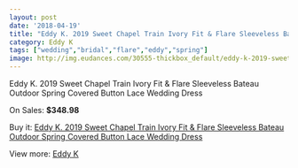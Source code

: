 ```yaml
---
layout: post
date: '2018-04-19'
title: "Eddy K. 2019 Sweet Chapel Train Ivory Fit & Flare Sleeveless Bateau Outdoor Spring Covered Button Lace Wedding Dress"
category: Eddy K
tags: ["wedding","bridal","flare","eddy","spring"]
image: http://img.eudances.com/30555-thickbox_default/eddy-k-2019-sweet-chapel-train-ivory-fit-flare-sleeveless-bateau-outdoor-spring-covered-button-lace-wedding-dress.jpg
---
```

Eddy K. 2019 Sweet Chapel Train Ivory Fit & Flare Sleeveless Bateau Outdoor Spring Covered Button Lace Wedding Dress

On Sales: **$348.98**
<a href="https://www.eudances.com/en/eddy-k/9743-eddy-k-2019-sweet-chapel-train-ivory-fit-flare-sleeveless-bateau-outdoor-spring-covered-button-lace-wedding-dress.html"><amp-img layout="responsive" width="600" height="600" src="//img.eudances.com/30555-thickbox_default/eddy-k-2019-sweet-chapel-train-ivory-fit-flare-sleeveless-bateau-outdoor-spring-covered-button-lace-wedding-dress.jpg" alt="Eddy K. 2019 Sweet Chapel Train Ivory Fit & Flare Sleeveless Bateau Outdoor Spring Covered Button Lace Wedding Dress 0" /></a>

Buy it: [Eddy K. 2019 Sweet Chapel Train Ivory Fit & Flare Sleeveless Bateau Outdoor Spring Covered Button Lace Wedding Dress](https://www.eudances.com/en/eddy-k/9743-eddy-k-2019-sweet-chapel-train-ivory-fit-flare-sleeveless-bateau-outdoor-spring-covered-button-lace-wedding-dress.html "Eddy K. 2019 Sweet Chapel Train Ivory Fit & Flare Sleeveless Bateau Outdoor Spring Covered Button Lace Wedding Dress")

View more: [Eddy K](https://www.eudances.com/en/151-eddy-k "Eddy K")